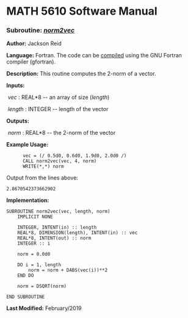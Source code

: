 # MATH 5610 Software Manual

### Subroutine: [_norm2vec_](../norm2vec.f90)

**Author:** Jackson Reid

**Language:** Fortran. The code can be [compiled](compilation.md) using the GNU Fortran compiler (gfortran).

**Description:** This routine computes the 2-norm of a vector.

**Inputs:** 

​       _vec_ : REAL*8 -- an array of size (_length_)

​       _length_ : INTEGER -- length of the vector

**Outputs:** 

​	_norm_ : REAL*8 -- the 2-norm of the vector

**Example Usage:** 

```
      vec = (/ 0.5d0, 0.6d0, 1.9d0, 2.0d0 /)
      CALL norm2vec(vec, 4, norm)
      WRITE(*,*) norm
```
Output from the lines above:

```
2.8670542373662902 
```

**Implementation:**

```
SUBROUTINE norm2vec(vec, length, norm)
    IMPLICIT NONE

    INTEGER, INTENT(in) :: length
    REAL*8, DIMENSION(length), INTENT(in) :: vec
    REAL*8, INTENT(out) :: norm
    INTEGER :: i

    norm = 0.0d0

    DO i = 1, length
        norm = norm + DABS(vec(i))**2
    END DO

    norm = DSQRT(norm)

END SUBROUTINE
```

**Last Modified:** February/2019

